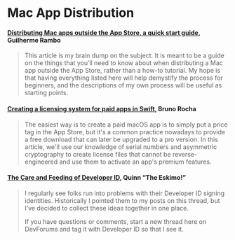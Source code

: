 # Mac App Distribution

#### [Distributing Mac apps outside the App Store, a quick start guide](https://rambo.codes/posts/2021-01-08-distributing-mac-apps-outside-the-app-store), Guilherme Rambo

> This article is my brain dump on the subject. It is meant to be a guide on the things that you’ll need to know about when distributing a Mac app outside the App Store, rather than a how-to tutorial. My hope is that having everything listed here will help demystify the process for beginners, and the descriptions of my own process will be useful as starting points.

#### [Creating a licensing system for paid apps in Swift](https://swiftrocks.com/creating-a-license-system-for-paid-apps-in-swift.html), Bruno Rocha

> The easiest way is to create a paid macOS app is to simply put a price tag in the App Store, but it's a common practice nowadays to provide a free download that can later be upgraded to a pro version. In this article, we'll use our knowledge of serial numbers and asymmetric cryptography to create license files that cannot be reverse-engineered and use them to activate an app's premium features.

#### [The Care and Feeding of Developer ID](https://developer.apple.com/forums/thread/732320), Quinn “The Eskimo!”

> I regularly see folks run into problems with their Developer ID signing identities. Historically I pointed them to my posts on this thread, but I’ve decided to collect these ideas together in one place.
> 
> If you have questions or comments, start a new thread here on DevForums and tag it with Developer ID so that I see it.
